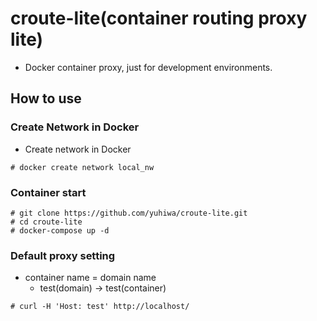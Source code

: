 # croute-lite(container routing proxy lite)

- Docker container proxy, just for development environments.


## How to use

### Create Network in Docker

- Create network in Docker

```
# docker create network local_nw
```

### Container start

```
# git clone https://github.com/yuhiwa/croute-lite.git
# cd croute-lite
# docker-compose up -d
```

### Default proxy setting

- container name = domain name
  - test(domain) -> test(container)
```
# curl -H 'Host: test' http://localhost/
```

